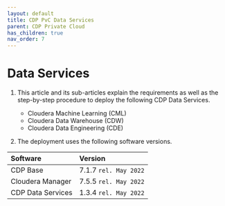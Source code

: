 ```yaml
---
layout: default
title: CDP PvC Data Services
parent: CDP Private Cloud
has_children: true
nav_order: 7
---
```


# Data Services

1. This article and its sub-articles explain the requirements as well as the step-by-step procedure to deploy the following CDP Data Services. 

    - Cloudera Machine Learning (CML)
    - Cloudera Data Warehouse (CDW)
    - Cloudera Data Engineering (CDE)

2. The deployment uses the following software versions.

| Software       | Version         |
|:-------------|:------------------|
| CDP Base           | 7.1.7 `rel. May 2022`  | 
| Cloudera Manager   | 7.5.5 `rel. May 2022`  | 
| CDP Data Services  | 1.3.4 `rel. May 2022`  | 